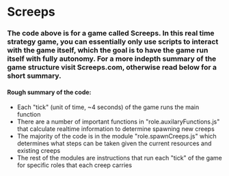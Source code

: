 # Screeps

### The code above is for a game called Screeps. In this real time strategy game, you can essentially only use scripts to interact with the game itself, which the goal is to have the game run itself with fully autonomy. For a more indepth summary of the game structure visit Screeps.com, otherwise read below for a short summary.

#### Rough summary of the code:
<ul>
  <li> Each "tick" (unit of time, ~4 seconds) of the game runs the main function
  <li> There are a number of important functions in "role.auxilaryFunctions.js" that calculate realtime information to determine spawning new creeps
  <li> The majority of the code is in the module "role.spawnCreeps.js" which determines what steps can be taken given the current resources and existing creeps 
  <li> The rest of the modules are instructions that run each "tick" of the game for specific roles that each creep carries
</ul>
